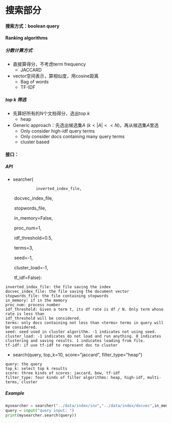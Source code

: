 # 搜索部分

#### 搜索方式：**boolean query**

#### Ranking algorithms

##### 分数计算方式

* 直接算得分，不考虑term frequency
  * JACCARD
* vector空间表示，算相似度，用cosine距离
  * Bag of words
  * TF-IDF

##### top k 筛选

* 先算好所有的$N$个文档得分，选出top $k$
  * heap
* Generic approach：先选出候选集$A$ ($k<|A|<<N$)，再从候选集$A$里选
  * Only consider high-idf query terms
  * Only consider docs containing many query terms
  * cluster based



#### 接口：

##### API

* searcher(

   				inverted_index_file,

  ​                 docvec_index_file,

  ​                 stopwords_file,

  ​                 in_memory=False,

  ​                 proc_num=1,

  ​                 idf_threshold=0.5,

  ​                 terms=3,

  ​                 seed=-1,

  ​                 cluster_load=-1,

  ​                 tf_idf=False):

```
inverted_index_file: the file saving the index
docvec_index_file: the file saving the document vector
stopwords_file: the file containing stopwords
in_memory: if in the memory
proc_num: process number
idf_threshold: Given a term t, its df rate is df / N. Only term whose rate is less than
idf_threshold will be considered.
terms: only docs containing not less than <terms> terms in query will be considered.
seed: seed used in cluster algorithm. -1 indicates not using seed.
cluster_load: -1 indicates do not load and run anything. 0 indicates clustering and saving results. 1 indicates loading from file.
tf-idf: if use tf-idf to represent doc to cluster
```



* search(query, top_k=10, score="jaccard", filter_type="heap")

```
query: the query
top_k: select top k results
score: three kinds of scores: jaccard, bow, tf-idf
filter_type: four kinds of filter algorithms: heap, high-idf, multi-terms, cluster
```

##### Example

```python
mysearcher = searcher("../data/index/inv","../data/index/docvec",in_memory=True)
query = input("query input: ")
print(mysearcher.search(query))
```
